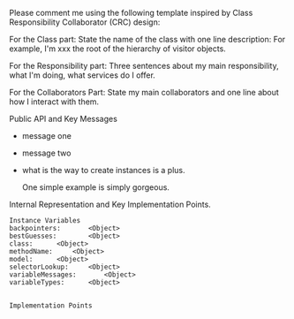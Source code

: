 Please comment me using the following template inspired by Class Responsibility Collaborator (CRC) design:For the Class part:  State the name of the class with one line description: For example, I'm xxx the root of the hierarchy of visitor objects.For the Responsibility part: Three sentences about my main responsibility, what I'm doing, what services do I offer.For the Collaborators Part: State my main collaborators and one line about how I interact with them. Public API and Key Messages- message one   - message two - what is the way to create instances is a plus.   One simple example is simply gorgeous. Internal Representation and Key Implementation Points.    Instance Variables	backpointers:		<Object>	bestGuesses:		<Object>	class:		<Object>	methodName:		<Object>	model:		<Object>	selectorLookup:		<Object>	variableMessages:		<Object>	variableTypes:		<Object>    Implementation Points
